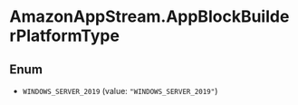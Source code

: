 # AmazonAppStream.AppBlockBuilderPlatformType

## Enum


* `WINDOWS_SERVER_2019` (value: `"WINDOWS_SERVER_2019"`)


